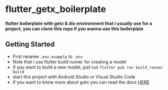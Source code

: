 # flutter_getx_boilerplate

#### flutter boilerplate with getx & dio environment that i usually use for a project, you can clone this repo if you wanna use this boilerplate

## Getting Started
- First rename `.env.example` to `.env`
- Note that i use flutter build runner for creating a model
- if you want to build a new model, just run `flutter pub run build_runner build`
- start this project with Android Studio or Visual Studio Code
- if you want to know more about getx you can read the docs [HERE](https://github.com/jonataslaw/getx/)
